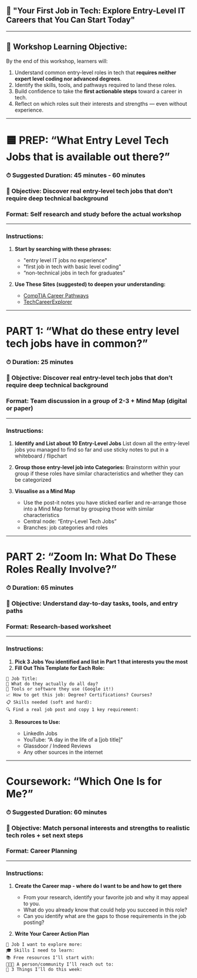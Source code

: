 ## 🧭 **"Your First Job in Tech: Explore Entry-Level IT Careers that You Can Start Today"**

---

## 🎯 **Workshop Learning Objective:**

By the end of this workshop, learners will:

1. Understand common entry-level roles in tech that **requires neither expert level coding nor advanced degrees**.
2. Identify the skills, tools, and pathways required to land these roles.
3. Build confidence to take the **first actionable steps** toward a career in tech.
4. Reflect on which roles suit their interests and strengths — even without experience.

---

# 🟦 **PREP: “What Entry Level Tech Jobs that is available out there?”**

### ⏱ Suggested Duration: 45 minutes - 60 minutes

### 🎯 Objective: Discover real entry-level tech jobs that don’t require deep technical background

### Format: Self research and study before the actual workshop

---

### Instructions:

1. **Start by searching with these phrases:**

   * "entry level IT jobs no experience"
   * "first job in tech with basic level coding"
   * “non-technical jobs in tech for graduates”

2. **Use These Sites (suggested) to deepen your understanding:**
   * [CompTIA Career Pathways](https://www.comptia.org/en/explore-careers/job-roles/?page=1&category=all)
   * [TechCareerExplorer](https://www.careerexplorer.com/careers/?page=23&industry=42)
  
---

#  **PART 1: “What do these entry level tech jobs have in common?”**

### ⏱ Duration: 25 minutes

### 🎯 Objective: Discover real entry-level tech jobs that don’t require deep technical background

### Format: Team discussion in a group of 2-3 + Mind Map (digital or paper)

---

### Instructions:

1. **Identify and List about 10 Entry-Level Jobs**
   List down all the entry-level jobs you managed to find so far and use sticky notes to put in a whiteboard / flipchart 

2. **Group those entry-level job into Categories:**
    Brainstorm within your group if these roles have similar characteristics and whether they can be categorized  

3. **Visualise as a Mind Map**

   * Use the post-it notes you have sticked earlier and re-arrange those into a Mind Map format by grouping those with similar characteristics
   * Central node: “Entry-Level Tech Jobs”
   * Branches: job categories and roles

---

# **PART 2: “Zoom In: What Do These Roles Really Involve?”**

### ⏱ Duration: 65 minutes

### 🎯 Objective: Understand day-to-day tasks, tools, and entry paths

### Format: Research-based worksheet

---

### Instructions:

1. **Pick 3 Jobs You identified and list in Part 1 that interests you the most**
2. **Fill Out This Template for Each Role:**

```
🎯 Job Title:
🧠 What do they actually do all day?
💬 Tools or software they use (Google it!)
📈 How to get this job: Degree? Certifications? Courses?
📋 Skills needed (soft and hard):
🔍 Find a real job post and copy 1 key requirement:
```

3. **Resources to Use:**

   * LinkedIn Jobs
   * YouTube: “A day in the life of a \[job title]”
   * Glassdoor / Indeed Reviews
   * Any other sources in the internet

---


# **Coursework: “Which One Is for Me?”**

### ⏱ Suggested Duration: 60 minutes

### 🎯 Objective: Match personal interests and strengths to realistic tech roles + set next steps

### Format: Career Planning

---

### Instructions:

1. **Create the Career map - where do I want to be and how to get there**

   * From your research, identify your favorite job and why it may appeal to you.
   * What do you already know that could help you succeed in this role?
   * Can you identify what are the gaps to those requirements in the job posting?
     
2. **Write Your Career Action Plan**

```
💼 Job I want to explore more:
🎓 Skills I need to learn:
📚 Free resources I’ll start with:
🧑‍🤝‍🧑 A person/community I’ll reach out to:
📆 3 Things I’ll do this week:
```
